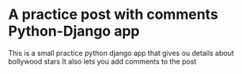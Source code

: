 # A practice post with comments Python-Django app 

This is a small practice python django app that gives ou details about bollywood stars 
It also lets you add comments to the post